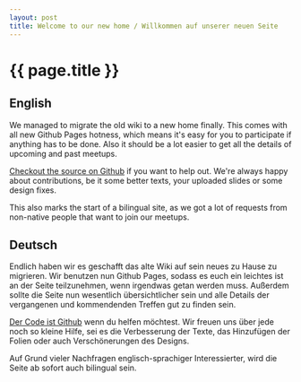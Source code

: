 ```yaml
---
layout: post
title: Welcome to our new home / Willkommen auf unserer neuen Seite
---
```


{{ page.title }}
================

## English

We managed to migrate the old wiki to a new home finally. This comes with all new Github Pages hotness, which means it's easy for you to participate if anything has to be done. Also it should be a lot easier to get all the details of upcoming and past meetups.

[Checkout the source on Github](https://github.com/berlinphp/berlinphp.github.com) if you want to help out. We're always happy about contributions, be it some better texts, your uploaded slides or some design fixes.

This also marks the start of a bilingual site, as we got a lot of requests from non-native people that want to join our meetups.

## Deutsch

Endlich haben wir es geschafft das alte Wiki auf sein neues zu Hause zu migrieren. Wir benutzen nun Github Pages, sodass es euch ein leichtes ist an der Seite teilzunehmen, wenn irgendwas getan werden muss. Außerdem sollte die Seite nun wesentlich übersichtlicher sein und alle Details der vergangenen und kommendenden Treffen gut zu finden sein.

[Der Code ist Github](https://github.com/berlinphp/berlinphp.github.com) wenn du helfen möchtest. Wir freuen uns über jede noch so kleine Hilfe, sei es die Verbesserung der Texte, das Hinzufügen der Folien oder auch Verschönerungen des Designs.

Auf Grund vieler Nachfragen englisch-sprachiger Interessierter, wird die Seite ab sofort auch bilingual sein.


